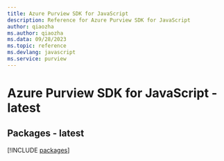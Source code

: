 ```yaml
---
title: Azure Purview SDK for JavaScript
description: Reference for Azure Purview SDK for JavaScript
author: qiaozha
ms.author: qiaozha
ms.data: 09/28/2023
ms.topic: reference
ms.devlang: javascript
ms.service: purview
---
```

# Azure Purview SDK for JavaScript - latest
## Packages - latest
[!INCLUDE [packages](purview-index.md)]